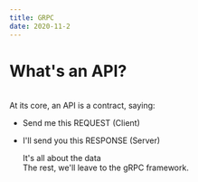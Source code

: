 ```yaml
---
title: GRPC
date: 2020-11-2
---
```


# What's an API?  
<br> 
At its core, an API is a contract, saying:  

+ Send me this REQUEST (Client)  
+ I'll send you this RESPONSE (Server)  
  
  It's all about the data  
  The rest, we'll leave to the gRPC framework.  

  
